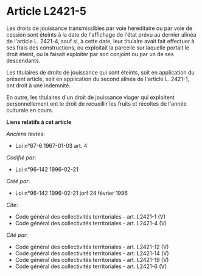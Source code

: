 # Article L2421-5

Les droits de jouissance transmissibles par voie héréditaire ou par voie de cession sont éteints à la date de l'affichage de
l'état prévu au dernier alinéa de l'article L. 2421-4, sauf si, à cette date, leur titulaire avait fait effectuer à ses frais
des constructions, ou exploitait la parcelle sur laquelle portait le droit éteint, ou la faisait exploiter par son conjoint
ou par un de ses descendants. 

Les titulaires de droits de jouissance qui sont éteints, soit en application du présent article, soit en application du
second alinéa de l'article L. 2421-1, ont droit à une indemnité. 

En outre, les titulaires d'un droit de jouissance viager qui exploitent personnellement ont le droit de recueillir les fruits
et récoltes de l'année culturale en cours.

**Liens relatifs à cet article**

_Anciens textes_:

  - Loi n°67-6 1967-01-03 art. 4

_Codifié par_:

  - Loi n°96-142 1996-02-21

_Créé par_:

  - Loi n°96-142 1996-02-21 jorf 24 février 1996

_Cite_:

  - Code général des collectivités territoriales - art. L2421-1 (V)
  - Code général des collectivités territoriales - art. L2421-4 (V)

_Cité par_:

  - Code général des collectivités territoriales - art. L2421-12 (V)
  - Code général des collectivités territoriales - art. L2421-14 (V)
  - Code général des collectivités territoriales - art. L2421-19 (V)
  - Code général des collectivités territoriales - art. L2421-6 (V)
